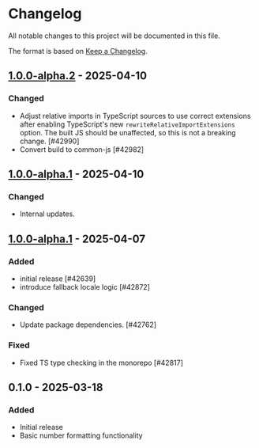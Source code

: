 # Changelog

All notable changes to this project will be documented in this file.

The format is based on [Keep a Changelog](https://keepachangelog.com/en/1.0.0/).

## [1.0.0-alpha.2] - 2025-04-10
### Changed
- Adjust relative imports in TypeScript sources to use correct extensions after enabling TypeScript's new `rewriteRelativeImportExtensions` option. The built JS should be unaffected, so this is not a breaking change. [#42990]
- Convert build to common-js [#42982]

## [1.0.0-alpha.1] - 2025-04-10
### Changed
- Internal updates.

## [1.0.0-alpha.1] - 2025-04-07
### Added
- initial release [#42639]
- introduce fallback locale logic [#42872]

### Changed
- Update package dependencies. [#42762]

### Fixed
- Fixed TS type checking in the monorepo [#42817]

## 0.1.0 - 2025-03-18
### Added
- Initial release
- Basic number formatting functionality

[1.0.0-alpha.2]: https://github.com/Automattic/number-formatters/compare/1.0.0-alpha.1...1.0.0-alpha.2
[1.0.0-alpha.1]: https://github.com/Automattic/number-formatters/compare/0.1.0...1.0.0-alpha.1

